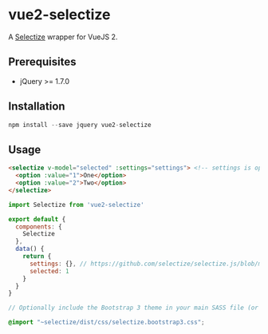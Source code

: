 # vue2-selectize

A [Selectize](http://selectize.github.io/selectize.js/) wrapper for VueJS 2.

## Prerequisites
* jQuery >= 1.7.0

## Installation

```js
npm install --save jquery vue2-selectize
```

## Usage

```html
<selectize v-model="selected" :settings="settings"> <!-- settings is optional -->
  <option :value="1">One</option>
  <option :value="2">Two</option>
</selectize>
```
```js
import Selectize from 'vue2-selectize'

export default {
  components: {
    Selectize
  },
  data() {
    return {
      settings: {}, // https://github.com/selectize/selectize.js/blob/master/docs/usage.md
      selected: 1
    }
  }
}
```
```scss
// Optionally include the Bootstrap 3 theme in your main SASS file (or your component's <style lang="scss"/> section).

@import "~selectize/dist/css/selectize.bootstrap3.css";
```